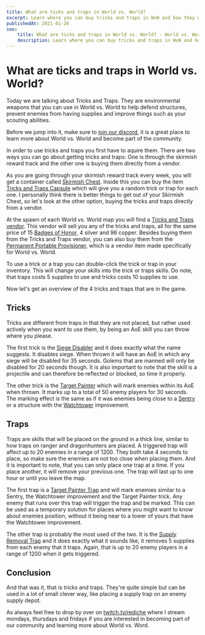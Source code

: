 ```yaml
---
title: What are ticks and traps in World vs. World?
excerpt: Learn where you can buy tricks and traps in WvW and how they work.
publishedAt: 2021-01-26
seo:
    title: What are ticks and traps in World vs. World? - World vs. World Basics - Guild Wars 2 Guide
    description: Learn where you can buy tricks and traps in WvW and how they work.
---
```


# What are ticks and traps in World vs. World?

Today we are talking about Tricks and Traps. They are environmental weapons that you can use in World vs. World to help defend structures, prevent enemies from having supplies and improve things such as your scouting abilities.

Before we jump into it, make sure to [join our discord](https://gw2.link/discord), it is a great place to learn more about World vs. World and become part of the community.

<youtube-player id="u2x-uEZCm0g"></youtube-player>

In order to use tricks and traps you first have to aquire them. There are two ways you can go about getting tricks and traps: One is through the skirmish reward track and the other one is buying them directly from a vendor.

As you are going through your skirmish reward track every week, you will get a container called [Skirmish Chest](https://wiki.guildwars2.com/wiki/Skirmish_Chest). Inside this you can buy the item [Tricks and Traps Capsule](https://wiki.guildwars2.com/wiki/Tricks_and_Traps_Capsule) which will give you a random trick or trap for each one. I personally think there is better things to get out of your Skirmish Chest, so let's look at the other option, buying the tricks and traps directly from a vendor.

At the spawn of each World vs. World map you will find a [Tricks and Traps vendor](https://wiki.guildwars2.com/wiki/Traps_and_Tricks). This vendor will sell you any of the tricks and traps, all for the same price of 15 [Badges of Honor](https://wiki.guildwars2.com/wiki/Badge_of_Honor), 4 silver and 96 copper. Besides buying them from the Tricks and Traps vendor, you can also buy them from the [Permanent Portable Provisioner](https://wiki.guildwars2.com/wiki/Permanent_Portable_Provisioner), which is a vendor item made specifically for World vs. World.

To use a trick or a trap you can double-click the trick or trap in your inventory. This will change your skills into the trick or traps skills. Do note, that traps costs 5 supplies to use and tricks costs 10 supplies to use.

Now let's get an overview of the 4 tricks and traps that are in the game.

## Tricks

Tricks are different from traps in that they are not placed, but rather used actively when you want to use them, by being an AoE skill you can throw where you please.

The first trick is the [Siege Disabler](https://wiki.guildwars2.com/wiki/Siege_Disabler) and it does exactly what the name suggests. It disables siege. When thrown it will have an AoE in which any siege will be disabled for 35 seconds. Golems that are manned will only be disabled for 20 seconds though. It is also important to note that the skill is a projectile and can therefore be reflected or blocked, so time it properly.

The other trick is the [Target Painter](https://wiki.guildwars2.com/wiki/Target_Painter) which will mark enemies within its AoE when thrown. It marks up to a total of 50 enemy players for 30 seconds. The marking effect is the same as if it was enemies being close to a [Sentry](https://wiki.guildwars2.com/wiki/Sentry) or a structure with the [Watchtower](https://wiki.guildwars2.com/wiki/Schematic:_Watchtower) improvement.

## Traps

Traps are skills that will be placed on the ground in a thick line, similar to how traps on ranger and dragonhunters are placed. A triggered trap will affect up to 20 enemies in a range of 1200. They both take 4 seconds to place, so make sure the enemies are not too close when placing them. And it is important to note, that you can only place one trap at a time. If you place another, it will remove your previous one. The trap will last up to one hour or until you leave the map.

The first trap is a [Target Painter Trap](https://wiki.guildwars2.com/wiki/Target_Painter_Trap) and will mark enemies similar to a Sentry, the Watchtower improvement and the Target Painter trick. Any enemy that runs over this trap will trigger the trap and be marked. This can be used as a temporary solution for places where you might want to know about enemies position, without it being near to a tower of yours that have the Watchtower improvement.

The other trap is probably the most used of the two. It is the [Supply Removal Trap](https://wiki.guildwars2.com/wiki/Supply_Removal_Trap) and it does exactly what it sounds like, it removes 5 supplies from each enemy that it traps. Again, that is up to 20 enemy players in a range of 1200 when it gets triggered.

## Conclusion

And that was it, that is tricks and traps. They're quite simple but can be used in a lot of small clever way, like placing a supply trap on an enemy supply depot.

As always feel free to drop by over on [twitch.tv/rediche](http://twitch.tv/rediche) where I stream mondays, thursdays and fridays if you are interested in becoming part of our community and learning more about World vs. Word.